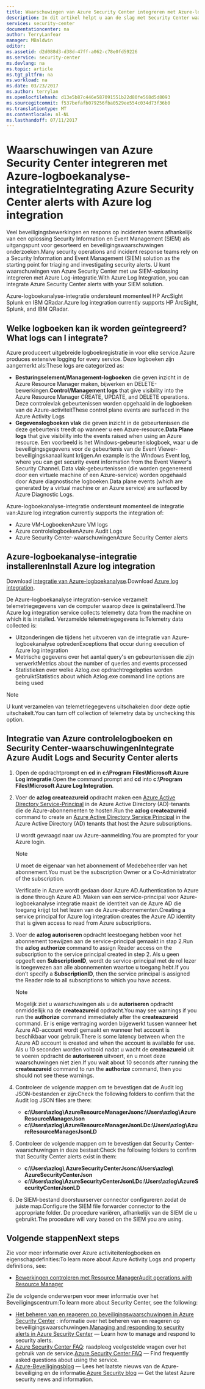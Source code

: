 ```yaml
---
title: Waarschuwingen van Azure Security Center integreren met Azure-logboekanalyse-integratie | Microsoft Docs
description: In dit artikel helpt u aan de slag met Security Center waarschuwingen integreren met Azure-logboekanalyse-integratie.
services: security-center
documentationcenter: na
author: TerryLanfear
manager: MBaldwin
editor: 
ms.assetid: d2d088d3-d38d-47ff-a062-c78e0fd59226
ms.service: security-center
ms.devlang: na
ms.topic: article
ms.tgt_pltfrm: na
ms.workload: na
ms.date: 03/23/2017
ms.author: terrylan
ms.openlocfilehash: d13e5b87c446e587091551b22d80fe568d5d8093
ms.sourcegitcommit: f537befafb079256fba0529ee554c034d73f36b0
ms.translationtype: MT
ms.contentlocale: nl-NL
ms.lasthandoff: 07/11/2017
---
```

# <a name="integrating-azure-security-center-alerts-with-azure-log-integration"></a><span data-ttu-id="d5373-103">Waarschuwingen van Azure Security Center integreren met Azure-logboekanalyse-integratie</span><span class="sxs-lookup"><span data-stu-id="d5373-103">Integrating Azure Security Center alerts with Azure log integration</span></span>
<span data-ttu-id="d5373-104">Veel beveiligingsbewerkingen en respons op incidenten teams afhankelijk van een oplossing Security Information en Event Management (SIEM) als uitgangspunt voor gesorteerd en beveiligingswaarschuwingen onderzoeken.</span><span class="sxs-lookup"><span data-stu-id="d5373-104">Many security operations and incident response teams rely on a Security Information and Event Management (SIEM) solution as the starting point for triaging and investigating security alerts.</span></span> <span data-ttu-id="d5373-105">U kunt waarschuwingen van Azure Security Center met uw SIEM-oplossing integreren met Azure Log-integratie.</span><span class="sxs-lookup"><span data-stu-id="d5373-105">With Azure Log Integration, you can integrate Azure Security Center alerts with your SIEM solution.</span></span>

<span data-ttu-id="d5373-106">Azure-logboekanalyse-integratie ondersteunt momenteel HP ArcSight Splunk en IBM QRadar.</span><span class="sxs-lookup"><span data-stu-id="d5373-106">Azure log integration currently supports HP ArcSight, Splunk, and IBM QRadar.</span></span>

## <a name="what-logs-can-i-integrate"></a><span data-ttu-id="d5373-107">Welke logboeken kan ik worden geïntegreerd?</span><span class="sxs-lookup"><span data-stu-id="d5373-107">What logs can I integrate?</span></span>
<span data-ttu-id="d5373-108">Azure produceert uitgebreide logboekregistratie in voor elke service.</span><span class="sxs-lookup"><span data-stu-id="d5373-108">Azure produces extensive logging for every service.</span></span> <span data-ttu-id="d5373-109">Deze logboeken zijn aangemerkt als:</span><span class="sxs-lookup"><span data-stu-id="d5373-109">These logs are categorized as:</span></span>

* <span data-ttu-id="d5373-110">**Besturingselement/Management-logboeken** die geven inzicht in de Azure Resource Manager maken, bijwerken en DELETE-bewerkingen.</span><span class="sxs-lookup"><span data-stu-id="d5373-110">**Control/Management logs** that give visibility into the Azure Resource Manager CREATE, UPDATE, and DELETE operations.</span></span> <span data-ttu-id="d5373-111">Deze controlevlak gebeurtenissen worden opgehaald in de logboeken van de Azure-activiteit</span><span class="sxs-lookup"><span data-stu-id="d5373-111">These control plane events are surfaced in the Azure Activity Logs</span></span>
* <span data-ttu-id="d5373-112">**Gegevenslogboeken vlak** die geven inzicht in de gebeurtenissen die deze gebeurtenis treedt op wanneer u een Azure-resource.</span><span class="sxs-lookup"><span data-stu-id="d5373-112">**Data Plane logs** that give visibility into the events raised when using an Azure resource.</span></span> <span data-ttu-id="d5373-113">Een voorbeeld is het Windows-gebeurtenislogboek, waar u de beveiligingsgegevens voor de gebeurtenis van de Event Viewer-beveiligingskanaal kunt krijgen.</span><span class="sxs-lookup"><span data-stu-id="d5373-113">An example is the Windows Event log, where you can get security event information from the Event Viewer's Security Channel.</span></span> <span data-ttu-id="d5373-114">Data vlak-gebeurtenissen (die worden gegenereerd door een virtuele machine of een Azure-service) worden opgehaald door Azure diagnostische logboeken.</span><span class="sxs-lookup"><span data-stu-id="d5373-114">Data plane events (which are generated by a virtual machine or an Azure service) are surfaced by Azure Diagnostic Logs.</span></span>

<span data-ttu-id="d5373-115">Azure-logboekanalyse-integratie ondersteunt momenteel de integratie van:</span><span class="sxs-lookup"><span data-stu-id="d5373-115">Azure log integration currently supports the integration of:</span></span>

* <span data-ttu-id="d5373-116">Azure VM-Logboeken</span><span class="sxs-lookup"><span data-stu-id="d5373-116">Azure VM logs</span></span>
* <span data-ttu-id="d5373-117">Azure controlelogboeken</span><span class="sxs-lookup"><span data-stu-id="d5373-117">Azure Audit Logs</span></span>
* <span data-ttu-id="d5373-118">Azure Security Center-waarschuwingen</span><span class="sxs-lookup"><span data-stu-id="d5373-118">Azure Security Center alerts</span></span>

## <a name="install-azure-log-integration"></a><span data-ttu-id="d5373-119">Azure-logboekanalyse-integratie installeren</span><span class="sxs-lookup"><span data-stu-id="d5373-119">Install Azure log integration</span></span>
<span data-ttu-id="d5373-120">Download [integratie van Azure-logboekanalyse](https://www.microsoft.com/download/details.aspx?id=53324).</span><span class="sxs-lookup"><span data-stu-id="d5373-120">Download [Azure log integration](https://www.microsoft.com/download/details.aspx?id=53324).</span></span>

<span data-ttu-id="d5373-121">De Azure-logboekanalyse integration-service verzamelt telemetriegegevens van de computer waarop deze is geïnstalleerd.</span><span class="sxs-lookup"><span data-stu-id="d5373-121">The Azure log integration service collects telemetry data from the machine on which it is installed.</span></span>  <span data-ttu-id="d5373-122">Verzamelde telemetriegegevens is:</span><span class="sxs-lookup"><span data-stu-id="d5373-122">Telemetry data collected is:</span></span>

* <span data-ttu-id="d5373-123">Uitzonderingen die tijdens het uitvoeren van de integratie van Azure-logboekanalyse optreden</span><span class="sxs-lookup"><span data-stu-id="d5373-123">Exceptions that occur during execution of Azure log integration</span></span>
* <span data-ttu-id="d5373-124">Metrische gegevens over het aantal query's en gebeurtenissen die zijn verwerkt</span><span class="sxs-lookup"><span data-stu-id="d5373-124">Metrics about the number of queries and events processed</span></span>
* <span data-ttu-id="d5373-125">Statistieken over welke Azlog.exe opdrachtregelopties worden gebruikt</span><span class="sxs-lookup"><span data-stu-id="d5373-125">Statistics about which Azlog.exe command line options are being used</span></span>

> [!NOTE]
> <span data-ttu-id="d5373-126">U kunt verzamelen van telemetriegegevens uitschakelen door deze optie uitschakelt.</span><span class="sxs-lookup"><span data-stu-id="d5373-126">You can turn off collection of telemetry data by unchecking this option.</span></span>
>
>

## <a name="integrate-azure-audit-logs-and-security-center-alerts"></a><span data-ttu-id="d5373-127">Integratie van Azure controlelogboeken en Security Center-waarschuwingen</span><span class="sxs-lookup"><span data-stu-id="d5373-127">Integrate Azure Audit Logs and Security Center alerts</span></span>
1. <span data-ttu-id="d5373-128">Open de opdrachtprompt en **cd** in **c:\Program Files\Microsoft Azure Log integratie**.</span><span class="sxs-lookup"><span data-stu-id="d5373-128">Open the command prompt and **cd** into **c:\Program Files\Microsoft Azure Log Integration**.</span></span>
2. <span data-ttu-id="d5373-129">Voer de **azlog createazureid** opdracht maken een [Azure Active Directory Service-Principal](../active-directory/active-directory-application-objects.md) in de Azure Active Directory (AD)-tenants die de Azure-abonnementen te hosten.</span><span class="sxs-lookup"><span data-stu-id="d5373-129">Run the **azlog createazureid** command to create an [Azure Active Directory Service Principal](../active-directory/active-directory-application-objects.md) in the Azure Active Directory (AD) tenants that host the Azure subscriptions.</span></span>

    <span data-ttu-id="d5373-130">U wordt gevraagd naar uw Azure-aanmelding.</span><span class="sxs-lookup"><span data-stu-id="d5373-130">You are prompted for your Azure login.</span></span>

   > [!NOTE]
   > <span data-ttu-id="d5373-131">U moet de eigenaar van het abonnement of Medebeheerder van het abonnement.</span><span class="sxs-lookup"><span data-stu-id="d5373-131">You must be the subscription Owner or a Co-Administrator of the subscription.</span></span>
   >
   >

    <span data-ttu-id="d5373-132">Verificatie in Azure wordt gedaan door Azure AD.</span><span class="sxs-lookup"><span data-stu-id="d5373-132">Authentication to Azure is done through Azure AD.</span></span>  <span data-ttu-id="d5373-133">Maken van een service-principal voor Azure-logboekanalyse integratie maakt de identiteit van de Azure AD die toegang krijgt tot het lezen van de Azure-abonnementen.</span><span class="sxs-lookup"><span data-stu-id="d5373-133">Creating a service principal for Azure log integration creates the Azure AD identity that is given access to read from Azure subscriptions.</span></span>
3. <span data-ttu-id="d5373-134">Voer de **azlog autoriseren <SubscriptionID>**  opdracht leestoegang hebben voor het abonnement toewijzen aan de service-principal gemaakt in stap 2.</span><span class="sxs-lookup"><span data-stu-id="d5373-134">Run the **azlog authorize <SubscriptionID>** command to assign Reader access on the subscription to the service principal created in step 2.</span></span> <span data-ttu-id="d5373-135">Als u geen opgeeft een **SubscriptionID**, wordt de service-principal met de rol lezer is toegewezen aan alle abonnementen waartoe u toegang hebt.</span><span class="sxs-lookup"><span data-stu-id="d5373-135">If you don’t specify a **SubscriptionID**, then the service principal is assigned the Reader role to all subscriptions to which you have access.</span></span>

   > [!NOTE]
   > <span data-ttu-id="d5373-136">Mogelijk ziet u waarschuwingen als u de **autoriseren** opdracht onmiddellijk na de **createazureid** opdracht.</span><span class="sxs-lookup"><span data-stu-id="d5373-136">You may see warnings if you run the **authorize** command immediately after the **createazureid** command.</span></span> <span data-ttu-id="d5373-137">Er is enige vertraging worden bijgewerkt tussen wanneer het Azure AD-account wordt gemaakt en wanneer het account is beschikbaar voor gebruik.</span><span class="sxs-lookup"><span data-stu-id="d5373-137">There is some latency between when the Azure AD account is created and when the account is available for use.</span></span> <span data-ttu-id="d5373-138">Als u 10 seconden worden voltooid nadat u wacht de **createazureid** uit te voeren opdracht de **autoriseren** uitvoert, en u moet deze waarschuwingen niet zien.</span><span class="sxs-lookup"><span data-stu-id="d5373-138">If you wait about 10 seconds after running the **createazureid** command to run the **authorize** command, then you should not see these warnings.</span></span>
   >
   >
4. <span data-ttu-id="d5373-139">Controleer de volgende mappen om te bevestigen dat de Audit log JSON-bestanden er zijn:</span><span class="sxs-lookup"><span data-stu-id="d5373-139">Check the following folders to confirm that the Audit log JSON files are there:</span></span>

   * <span data-ttu-id="d5373-140">**c:\Users\azlog\AzureResourceManagerJson**</span><span class="sxs-lookup"><span data-stu-id="d5373-140">**c:\Users\azlog\AzureResourceManagerJson**</span></span>
   * <span data-ttu-id="d5373-141">**c:\Users\azlog\AzureResourceManagerJsonLD**</span><span class="sxs-lookup"><span data-stu-id="d5373-141">**c:\Users\azlog\AzureResourceManagerJsonLD**</span></span>
5. <span data-ttu-id="d5373-142">Controleer de volgende mappen om te bevestigen dat Security Center-waarschuwingen in deze bestaat:</span><span class="sxs-lookup"><span data-stu-id="d5373-142">Check the following folders to confirm that Security Center alerts exist in them:</span></span>

   * <span data-ttu-id="d5373-143">**c:\Users\azlog\ AzureSecurityCenterJson**</span><span class="sxs-lookup"><span data-stu-id="d5373-143">**c:\Users\azlog\ AzureSecurityCenterJson**</span></span>
   * <span data-ttu-id="d5373-144">**c:\Users\azlog\AzureSecurityCenterJsonLD**</span><span class="sxs-lookup"><span data-stu-id="d5373-144">**c:\Users\azlog\AzureSecurityCenterJsonLD**</span></span>
6. <span data-ttu-id="d5373-145">De SIEM-bestand doorstuurserver connector configureren zodat de juiste map.</span><span class="sxs-lookup"><span data-stu-id="d5373-145">Configure the SIEM file forwarder connector to the appropriate folder.</span></span> <span data-ttu-id="d5373-146">De procedure variëren, afhankelijk van de SIEM die u gebruikt.</span><span class="sxs-lookup"><span data-stu-id="d5373-146">The procedure will vary based on the SIEM you are using.</span></span>

## <a name="next-steps"></a><span data-ttu-id="d5373-147">Volgende stappen</span><span class="sxs-lookup"><span data-stu-id="d5373-147">Next steps</span></span>
<span data-ttu-id="d5373-148">Zie voor meer informatie over Azure activiteitenlogboeken en eigenschapdefinities:</span><span class="sxs-lookup"><span data-stu-id="d5373-148">To learn more about Azure Activity Logs and property definitions, see:</span></span>

* [<span data-ttu-id="d5373-149">Bewerkingen controleren met Resource Manager</span><span class="sxs-lookup"><span data-stu-id="d5373-149">Audit operations with Resource Manager</span></span>](../azure-resource-manager/resource-group-audit.md)

<span data-ttu-id="d5373-150">Zie de volgende onderwerpen voor meer informatie over het Beveiligingscentrum:</span><span class="sxs-lookup"><span data-stu-id="d5373-150">To learn more about Security Center, see the following:</span></span>

* <span data-ttu-id="d5373-151">[Het beheren van en reageren op beveiligingswaarschuwingen in Azure Security Center](security-center-managing-and-responding-alerts.md) : informatie over het beheren van en reageren op beveiligingswaarschuwingen.</span><span class="sxs-lookup"><span data-stu-id="d5373-151">[Managing and responding to security alerts in Azure Security Center](security-center-managing-and-responding-alerts.md) — Learn how to manage and respond to security alerts.</span></span>
* <span data-ttu-id="d5373-152">[Azure Security Center FAQ](security-center-faq.md): raadpleeg veelgestelde vragen over het gebruik van de service.</span><span class="sxs-lookup"><span data-stu-id="d5373-152">[Azure Security Center FAQ](security-center-faq.md) — Find frequently asked questions about using the service.</span></span>
* <span data-ttu-id="d5373-153">[Azure-Beveiligingsblog](http://blogs.msdn.com/b/azuresecurity/) — Lees het laatste nieuws van de Azure-beveiliging en de informatie.</span><span class="sxs-lookup"><span data-stu-id="d5373-153">[Azure Security blog](http://blogs.msdn.com/b/azuresecurity/) — Get the latest Azure security news and information.</span></span>
